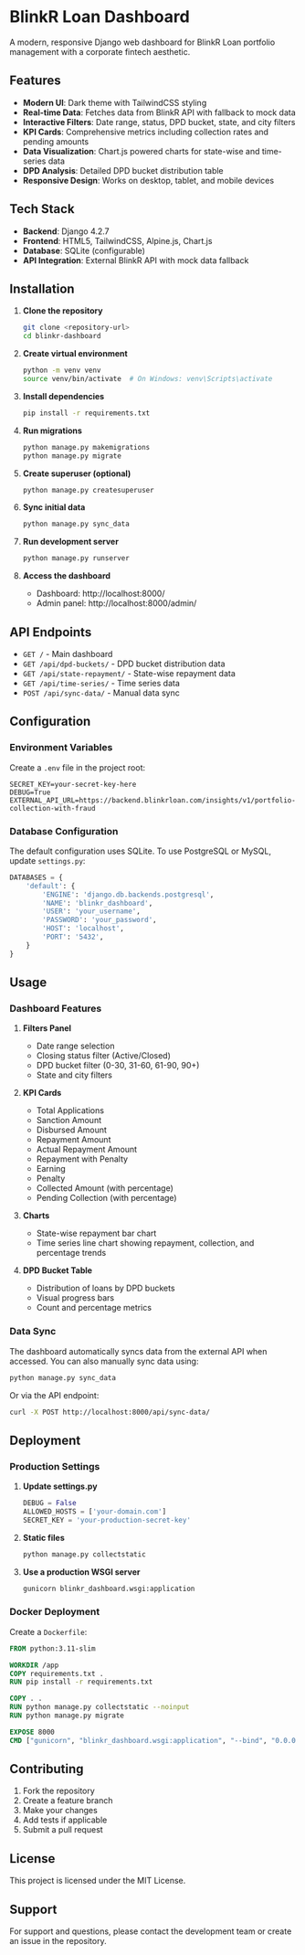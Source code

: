 # BlinkR Loan Dashboard

A modern, responsive Django web dashboard for BlinkR Loan portfolio management with a corporate fintech aesthetic.

## Features

- **Modern UI**: Dark theme with TailwindCSS styling
- **Real-time Data**: Fetches data from BlinkR API with fallback to mock data
- **Interactive Filters**: Date range, status, DPD bucket, state, and city filters
- **KPI Cards**: Comprehensive metrics including collection rates and pending amounts
- **Data Visualization**: Chart.js powered charts for state-wise and time-series data
- **DPD Analysis**: Detailed DPD bucket distribution table
- **Responsive Design**: Works on desktop, tablet, and mobile devices

## Tech Stack

- **Backend**: Django 4.2.7
- **Frontend**: HTML5, TailwindCSS, Alpine.js, Chart.js
- **Database**: SQLite (configurable)
- **API Integration**: External BlinkR API with mock data fallback

## Installation

1. **Clone the repository**
   ```bash
   git clone <repository-url>
   cd blinkr-dashboard
   ```

2. **Create virtual environment**
   ```bash
   python -m venv venv
   source venv/bin/activate  # On Windows: venv\Scripts\activate
   ```

3. **Install dependencies**
   ```bash
   pip install -r requirements.txt
   ```

4. **Run migrations**
   ```bash
   python manage.py makemigrations
   python manage.py migrate
   ```

5. **Create superuser (optional)**
   ```bash
   python manage.py createsuperuser
   ```

6. **Sync initial data**
   ```bash
   python manage.py sync_data
   ```

7. **Run development server**
   ```bash
   python manage.py runserver
   ```

8. **Access the dashboard**
   - Dashboard: http://localhost:8000/
   - Admin panel: http://localhost:8000/admin/

## API Endpoints

- `GET /` - Main dashboard
- `GET /api/dpd-buckets/` - DPD bucket distribution data
- `GET /api/state-repayment/` - State-wise repayment data
- `GET /api/time-series/` - Time series data
- `POST /api/sync-data/` - Manual data sync

## Configuration

### Environment Variables

Create a `.env` file in the project root:

```env
SECRET_KEY=your-secret-key-here
DEBUG=True
EXTERNAL_API_URL=https://backend.blinkrloan.com/insights/v1/portfolio-collection-with-fraud
```

### Database Configuration

The default configuration uses SQLite. To use PostgreSQL or MySQL, update `settings.py`:

```python
DATABASES = {
    'default': {
        'ENGINE': 'django.db.backends.postgresql',
        'NAME': 'blinkr_dashboard',
        'USER': 'your_username',
        'PASSWORD': 'your_password',
        'HOST': 'localhost',
        'PORT': '5432',
    }
}
```

## Usage

### Dashboard Features

1. **Filters Panel**
   - Date range selection
   - Closing status filter (Active/Closed)
   - DPD bucket filter (0-30, 31-60, 61-90, 90+)
   - State and city filters

2. **KPI Cards**
   - Total Applications
   - Sanction Amount
   - Disbursed Amount
   - Repayment Amount
   - Actual Repayment Amount
   - Repayment with Penalty
   - Earning
   - Penalty
   - Collected Amount (with percentage)
   - Pending Collection (with percentage)

3. **Charts**
   - State-wise repayment bar chart
   - Time series line chart showing repayment, collection, and percentage trends

4. **DPD Bucket Table**
   - Distribution of loans by DPD buckets
   - Visual progress bars
   - Count and percentage metrics

### Data Sync

The dashboard automatically syncs data from the external API when accessed. You can also manually sync data using:

```bash
python manage.py sync_data
```

Or via the API endpoint:
```bash
curl -X POST http://localhost:8000/api/sync-data/
```

## Deployment

### Production Settings

1. **Update settings.py**
   ```python
   DEBUG = False
   ALLOWED_HOSTS = ['your-domain.com']
   SECRET_KEY = 'your-production-secret-key'
   ```

2. **Static files**
   ```bash
   python manage.py collectstatic
   ```

3. **Use a production WSGI server**
   ```bash
   gunicorn blinkr_dashboard.wsgi:application
   ```

### Docker Deployment

Create a `Dockerfile`:

```dockerfile
FROM python:3.11-slim

WORKDIR /app
COPY requirements.txt .
RUN pip install -r requirements.txt

COPY . .
RUN python manage.py collectstatic --noinput
RUN python manage.py migrate

EXPOSE 8000
CMD ["gunicorn", "blinkr_dashboard.wsgi:application", "--bind", "0.0.0.0:8000"]
```

## Contributing

1. Fork the repository
2. Create a feature branch
3. Make your changes
4. Add tests if applicable
5. Submit a pull request

## License

This project is licensed under the MIT License.

## Support

For support and questions, please contact the development team or create an issue in the repository.
